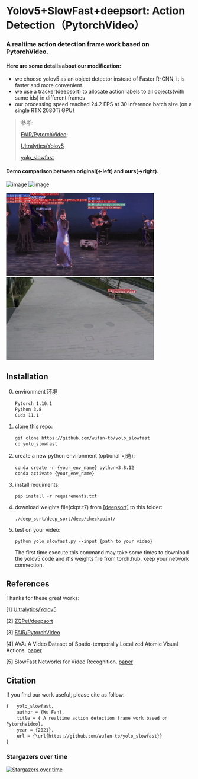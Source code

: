 # Yolov5+SlowFast+deepsort: Action Detection（PytorchVideo）
 

### A realtime action detection frame work based on PytorchVideo. 

#### Here are some details about our modification:

- we choose yolov5 as an object detector instead of Faster R-CNN, it is faster and more convenient
- we use a tracker(deepsort) to allocate action labels to all objects(with same ids) in different frames
- our processing speed reached 24.2 FPS at 30 inference batch size (on a single RTX 2080Ti GPU)

> 参考: 
> 
> [FAIR/PytorchVideo](https://github.com/facebookresearch/pytorchvideo); 
> 
> [Ultralytics/Yolov5](https://github.com/ultralytics/yolov5)
> 
> [yolo_slowfast](https://github.com/wufan-tb/yolo_slowfast)


#### Demo comparison between original(<-left) and ours(->right).



![image](https://img-blog.csdnimg.cn/92e00516f2984dfcb3ba4888fddde9dd.gif)
![image](https://img-blog.csdnimg.cn/c01edc763a744b9d8114b3973a4d0385.gif)

<img src="./demo/ava_slowfast.gif" width="400" /><img src="./demo/yolov5+slowfast.gif" width="400" />


## Installation

0. environment 环境
   ```
   Pytorch 1.10.1
   Python 3.8
   Cuda 11.1
   ```

1. clone this repo:

   ```
   git clone https://github.com/wufan-tb/yolo_slowfast
   cd yolo_slowfast
   ```

2. create a new python environment (optional 可选):

   ```
   conda create -n {your_env_name} python=3.8.12
   conda activate {your_env_name}
   ```

3. install requiments:

   ```
   pip install -r requirements.txt
   ```
   
4. download weights file(ckpt.t7) from [[deepsort]](https://drive.google.com/drive/folders/1xhG0kRH1EX5B9_Iz8gQJb7UNnn_riXi6) to this folder:

   ```
   ./deep_sort/deep_sort/deep/checkpoint/
   ```

5. test on your video:

   ```
   python yolo_slowfast.py --input {path to your video}
   ```

   The first time execute this command may take some times to download the yolov5 code and it's weights file from torch.hub, keep your network connection.

## References

Thanks for these great works:

[1] [Ultralytics/Yolov5](https://github.com/ultralytics/yolov5)

[2] [ZQPei/deepsort](https://github.com/ZQPei/deep_sort_pytorch) 

[3] [FAIR/PytorchVideo](https://github.com/facebookresearch/pytorchvideo)

[4] AVA: A Video Dataset of Spatio-temporally Localized Atomic Visual Actions. [paper](https://arxiv.org/pdf/1705.08421.pdf)

[5] SlowFast Networks for Video Recognition. [paper](https://arxiv.org/pdf/1812.03982.pdf)

## Citation

If you find our work useful, please cite as follow:

```
{   yolo_slowfast,
    author = {Wu Fan},
    title = { A realtime action detection frame work based on PytorchVideo},
    year = {2021},
    url = {\url{https://github.com/wufan-tb/yolo_slowfast}}
}
```

### Stargazers over time

[![Stargazers over time](https://starchart.cc/wufan-tb/yolo_slowfast.svg)](https://starchart.cc/wufan-tb/yolo_slowfast)


